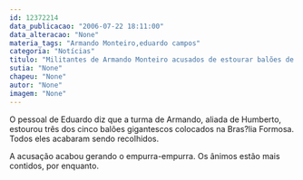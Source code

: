 ```yaml
---
id: 12372214
data_publicacao: "2006-07-22 18:11:00"
data_alteracao: "None"
materia_tags: "Armando Monteiro,eduardo campos"
categoria: "Notícias"
titulo: "Militantes de Armando Monteiro acusados de estourar balões de Eduardo Campos"
sutia: "None"
chapeu: "None"
autor: "None"
imagem: "None"
---
```

<p><P>O pessoal de Eduardo diz que a turma de Armando, aliada de Humberto, estourou três dos cinco balões gigantescos colocados na Bras?lia Formosa. Todos eles acabaram sendo recolhidos.</P></p>
<p><P>A acusação acabou gerando o empurra-empurra. Os ânimos estão mais contidos, por enquanto.</P> </p>

